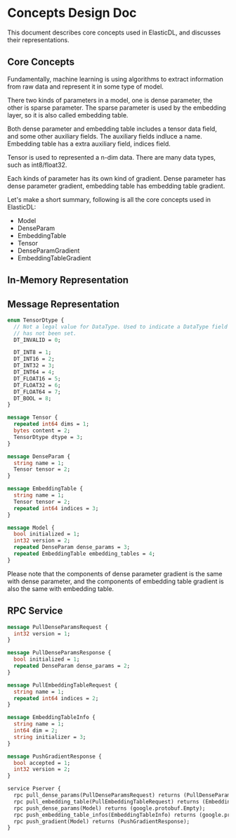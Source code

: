 # Concepts Design Doc

This document describes core concepts used in ElasticDL, and discusses their representations.

## Core Concepts

Fundamentally, machine learning is using algorithms to extract information from raw data and represent it in some type of model.

There two kinds of parameters in a model, one is dense parameter, the other is sparse parameter. The sparse parameter is used by the embedding layer, so it is also called embedding table.

Both dense parameter and embedding table includes a tensor data field, and some other auxiliary fields. The auxiliary fields indluce a name. Embedding table has a extra auxiliary field, indices field.

Tensor is used to represented a n-dim data. There are many data types, such as int8/float32.

Each kinds of parameter has its own kind of gradient. Dense parameter has dense parameter gradient, embedding table has embedding table gradient.

Let's make a short summary, following is all the core concepts used in ElasticDL:

- Model
- DenseParam
- EmbeddingTable
- Tensor
- DenseParamGradient
- EmbeddingTableGradient

## In-Memory Representation





## Message Representation

```proto
enum TensorDtype {
  // Not a legal value for DataType. Used to indicate a DataType field
  // has not been set.
  DT_INVALID = 0;

  DT_INT8 = 1;
  DT_INT16 = 2;
  DT_INT32 = 3;
  DT_INT64 = 4;
  DT_FLOAT16 = 5;
  DT_FLOAT32 = 6;
  DT_FLOAT64 = 7;
  DT_BOOL = 8;
}

message Tensor {
  repeated int64 dims = 1;
  bytes content = 2;
  TensorDtype dtype = 3;
}

message DenseParam {
  string name = 1;
  Tensor tensor = 2;
}

message EmbeddingTable {
  string name = 1;
  Tensor tensor = 2;
  repeated int64 indices = 3;
}

message Model {
  bool initialized = 1;
  int32 version = 2;
  repeated DenseParam dense_params = 3;
  repeated EmbeddingTable embedding_tables = 4;
}
```

Please note that the components of dense parameter gradient is the same with dense parameter, and the components of embedding table gradient is also the same with embedding table.


## RPC Service

```proto
message PullDenseParamsRequest {
  int32 version = 1;
}

message PullDenseParamsResponse {
  bool initialized = 1;
  repeated DenseParam dense_params = 2;
}

message PullEmbeddingTableRequest {
  string name = 1;
  repeated int64 indices = 2;
}

message EmbeddingTableInfo {
  string name = 1;
  int64 dim = 2;
  string initializer = 3;
}

message PushGradientResponse {
  bool accepted = 1;
  int32 version = 2;
}
```

```proto
service Pserver {
  rpc pull_dense_params(PullDenseParamsRequest) returns (PullDenseParamsResponse);
  rpc pull_embedding_table(PullEmbeddingTableRequest) returns (EmbeddingTable);
  rpc push_dense_params(Model) returns (google.protobuf.Empty);
  rpc push_embedding_table_infos(EmbeddingTableInfo) returns (google.protobuf.Empty);
  rpc push_gradient(Model) returns (PushGradientResponse);
}
```


